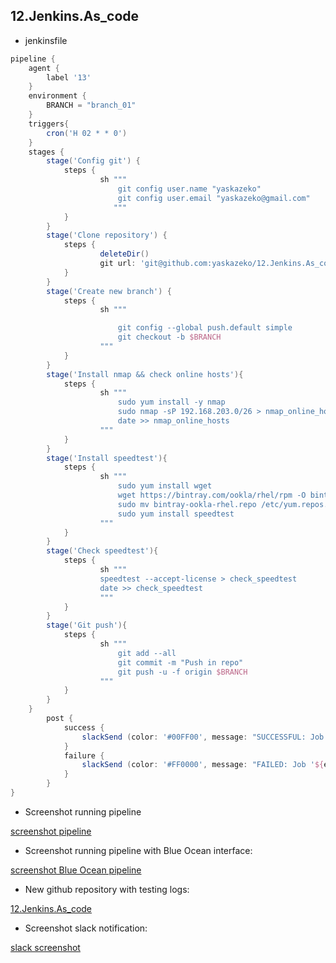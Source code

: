 ## 12.Jenkins.As_code
  * jenkinsfile
```groovy
pipeline {
    agent {
    	label '13'
    }
    environment {
        BRANCH = "branch_01"
    }
    triggers{ 
        cron('H 02 * * 0') 
    }
    stages {
        stage('Config git') { 
            steps { 
                    sh """
                        git config user.name "yaskazeko"
                        git config user.email "yaskazeko@gmail.com"    
                       """
            }
        } 
        stage('Clone repository') { 
            steps { 
                    deleteDir()
                    git url: 'git@github.com:yaskazeko/12.Jenkins.As_code.git'
            }
        }
        stage('Create new branch') { 
            steps { 
                    sh """

                        git config --global push.default simple
                        git checkout -b $BRANCH
                    """
            }
        }
        stage('Install nmap && check online hosts'){
        	steps {
        	        sh """
        				sudo yum install -y nmap
        				sudo nmap -sP 192.168.203.0/26 > nmap_online_hosts
                        date >> nmap_online_hosts
        			"""
        	}
        }
        stage('Install speedtest'){
        	steps {
        			sh """
                        sudo yum install wget
                        wget https://bintray.com/ookla/rhel/rpm -O bintray-ookla-rhel.repo
                        sudo mv bintray-ookla-rhel.repo /etc/yum.repos.d/
                        sudo yum install speedtest
        			"""
        	}
        }
        stage('Check speedtest'){
        	steps {
        			sh """
        			speedtest --accept-license > check_speedtest
                    date >> check_speedtest
        			"""
        	}
        }
        stage('Git push'){
        	steps {
        	        sh """
        	            git add --all
        				git commit -m "Push in repo"
        				git push -u -f origin $BRANCH
        			"""
        	}
        }
    }
        post {
            success {
                slackSend (color: '#00FF00', message: "SUCCESSFUL: Job '${env.JOB_NAME} [${env.BUILD_NUMBER}]' (${env.BUILD_URL})")
            }
            failure {
                slackSend (color: '#FF0000', message: "FAILED: Job '${env.JOB_NAME} [${env.BUILD_NUMBER}]' (${env.BUILD_URL})")
            }
        }
}
```

  * Screenshot running pipeline

  [screenshot pipeline](https://yadi.sk/i/tX-u6NyUWhMeWA)

  * Screenshot running pipeline with Blue Ocean interface:

  [screenshot Blue Ocean pipeline](https://yadi.sk/i/3e1caEzRLVlwJQ)

  * New github repository with testing logs:

  [12.Jenkins.As_code](https://github.com/yaskazeko/12.Jenkins.As_code)

  * Screenshot slack notification:

  [slack screenshot](https://yadi.sk/i/PZVyKv77o6nQNw)